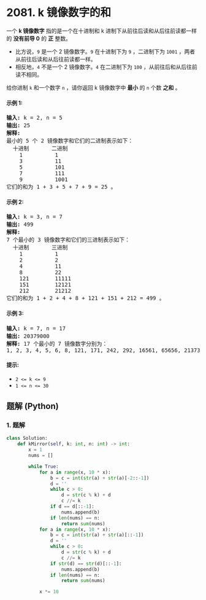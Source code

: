 # 2081. k 镜像数字的和
一个 **k 镜像数字** 指的是一个在十进制和 k 进制下从前往后读和从后往前读都一样的 **没有前导 0** 的 **正** 整数。

* 比方说，`9` 是一个 2 镜像数字。`9` 在十进制下为 `9` ，二进制下为 `1001` ，两者从前往后读和从后往前读都一样。
* 相反地，`4` 不是一个 2 镜像数字。`4` 在二进制下为 `100` ，从前往后和从后往前读不相同。

给你进制 `k` 和一个数字 `n` ，请你返回 k 镜像数字中 **最小** 的 `n` 个数 **之和** 。

#### 示例 1:
<pre>
<strong>输入:</strong> k = 2, n = 5
<strong>输出:</strong> 25
<strong>解释:</strong>
最小的 5 个 2 镜像数字和它们的二进制表示如下：
  十进制       二进制
    1          1
    3          11
    5          101
    7          111
    9          1001
它们的和为 1 + 3 + 5 + 7 + 9 = 25 。
</pre>

#### 示例 2:
<pre>
<strong>输入:</strong> k = 3, n = 7
<strong>输出:</strong> 499
<strong>解释:</strong>
7 个最小的 3 镜像数字和它们的三进制表示如下：
  十进制       三进制
    1          1
    2          2
    4          11
    8          22
    121        11111
    151        12121
    212        21212
它们的和为 1 + 2 + 4 + 8 + 121 + 151 + 212 = 499 。
</pre>

#### 示例 3:
<pre>
<strong>输入:</strong> k = 7, n = 17
<strong>输出:</strong> 20379000
<strong>解释:</strong> 17 个最小的 7 镜像数字分别为：
1, 2, 3, 4, 5, 6, 8, 121, 171, 242, 292, 16561, 65656, 2137312, 4602064, 6597956, 6958596
</pre>

#### 提示:
* `2 <= k <= 9`
* `1 <= n <= 30`

## 题解 (Python)

### 1. 题解
```Python
class Solution:
    def kMirror(self, k: int, n: int) -> int:
        x = 1
        nums = []

        while True:
            for a in range(x, 10 * x):
                b = c = int(str(a) + str(a)[-2::-1])
                d = ''
                while c > 0:
                    d = str(c % k) + d
                    c //= k
                if d == d[::-1]:
                    nums.append(b)
                if len(nums) == n:
                    return sum(nums)
            for a in range(x, 10 * x):
                b = c = int(str(a) + str(a)[::-1])
                d = ''
                while c > 0:
                    d = str(c % k) + d
                    c //= k
                if str(d) == str(d)[::-1]:
                    nums.append(b)
                if len(nums) == n:
                    return sum(nums)

            x *= 10
```
